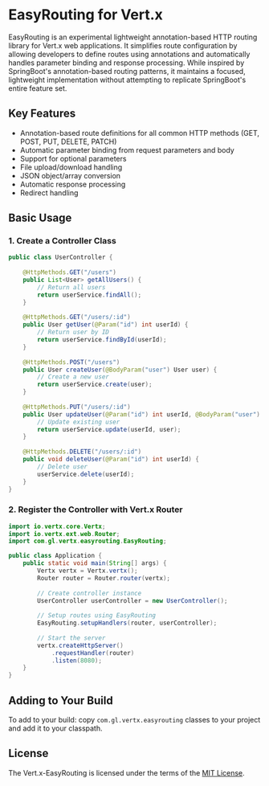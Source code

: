 # EasyRouting for Vert.x

EasyRouting is an experimental lightweight annotation-based HTTP routing library for Vert.x web applications. It
simplifies route configuration by allowing developers to define routes using annotations and automatically handles
parameter binding and response processing. While inspired by SpringBoot's annotation-based routing patterns, it maintains a focused, lightweight implementation without attempting to replicate SpringBoot's entire feature set.

## Key Features

- Annotation-based route definitions for all common HTTP methods (GET, POST, PUT, DELETE, PATCH)
- Automatic parameter binding from request parameters and body
- Support for optional parameters
- File upload/download handling
- JSON object/array conversion
- Automatic response processing
- Redirect handling

## Basic Usage

### 1. Create a Controller Class

``` java
public class UserController {
    
    @HttpMethods.GET("/users")
    public List<User> getAllUsers() {
        // Return all users
        return userService.findAll();
    }
    
    @HttpMethods.GET("/users/:id")
    public User getUser(@Param("id") int userId) {
        // Return user by ID
        return userService.findById(userId);
    }
    
    @HttpMethods.POST("/users")
    public User createUser(@BodyParam("user") User user) {
        // Create a new user
        return userService.create(user);
    }
    
    @HttpMethods.PUT("/users/:id")
    public User updateUser(@Param("id") int userId, @BodyParam("user") User user) {
        // Update existing user
        return userService.update(userId, user);
    }
    
    @HttpMethods.DELETE("/users/:id")
    public void deleteUser(@Param("id") int userId) {
        // Delete user
        userService.delete(userId);
    }
}
```

### 2. Register the Controller with Vert.x Router

``` java
import io.vertx.core.Vertx;
import io.vertx.ext.web.Router;
import com.gl.vertx.easyrouting.EasyRouting;

public class Application {
    public static void main(String[] args) {
        Vertx vertx = Vertx.vertx();
        Router router = Router.router(vertx);
        
        // Create controller instance
        UserController userController = new UserController();
        
        // Setup routes using EasyRouting
        EasyRouting.setupHandlers(router, userController);
        
        // Start the server
        vertx.createHttpServer()
            .requestHandler(router)
            .listen(8080);
    }
}
```

## Adding to Your Build

To add to your build: copy `com.gl.vertx.easyrouting` classes to your project and add
it to your classpath.

## License

The Vert.x-EasyRouting is licensed under the terms of the [MIT License](https://opensource.org/license/mit).
